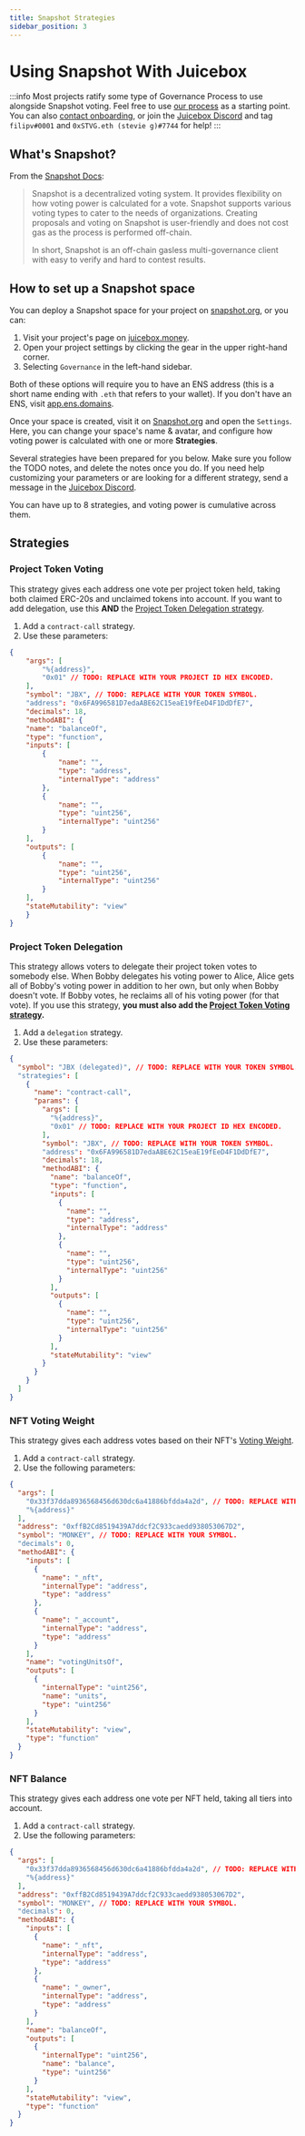 ```yaml
---
title: Snapshot Strategies
sidebar_position: 3
---
```


# Using Snapshot With Juicebox

:::info
Most projects ratify some type of Governance Process to use alongside Snapshot voting. Feel free to use [our process](https://docs.juicebox.money/dao/process/) as a starting point. You can also [contact onboarding](https://juicebox.money/contact), or join the [Juicebox Discord](https://discord.gg/juicebox) and tag `filipv#0001` and `0xSTVG.eth (stevie g)#7744` for help!
:::

## What's Snapshot?

From the [Snapshot Docs](https://docs.snapshot.org/):
> Snapshot is a decentralized voting system. It provides flexibility on how voting power is calculated for a vote. Snapshot supports various voting types to cater to the needs of organizations. Creating proposals and voting on Snapshot is user-friendly and does not cost gas as the process is performed off-chain.
>
> In short, Snapshot is an off-chain gasless multi-governance client with easy to verify and hard to contest results.

## How to set up a Snapshot space

You can deploy a Snapshot space for your project on [snapshot.org](https://snapshot.org/#/setup), or you can:

1. Visit your project's page on [juicebox.money](https://juicebox.money).
2. Open your project settings by clicking the gear in the upper right-hand corner.
3. Selecting `Governance` in the left-hand sidebar.

Both of these options will require you to have an ENS address (this is a short name ending with `.eth` that refers to your wallet). If you don't have an ENS, visit [app.ens.domains](https://app.ens.domains).

Once your space is created, visit it on [Snapshot.org](https://snapshot.org/#/) and open the `Settings`. Here, you can change your space's name & avatar, and configure how voting power is calculated with one or more **Strategies**.

Several strategies have been prepared for you below. Make sure you follow the TODO notes, and delete the notes once you do. If you need help customizing your parameters or are looking for a different strategy, send a message in the [Juicebox Discord](https://discord.gg/juicebox).

You can have up to 8 strategies, and voting power is cumulative across them.

## Strategies

### Project Token Voting

This strategy gives each address one vote per project token held, taking both claimed ERC-20s and unclaimed tokens into account. If you want to add delegation, use this **AND** the [Project Token Delegation strategy](#project-token-delegation).

1. Add a `contract-call` strategy.
2. Use these parameters:

```json
{
	"args": [
		"%{address}",
		"0x01" // TODO: REPLACE WITH YOUR PROJECT ID HEX ENCODED.
	],
	"symbol": "JBX", // TODO: REPLACE WITH YOUR TOKEN SYMBOL.
	"address": "0x6FA996581D7edaABE62C15eaE19fEeD4F1DdDfE7",
	"decimals": 18,
	"methodABI": {
	"name": "balanceOf",
	"type": "function",
	"inputs": [
		{
			"name": "",
			"type": "address",
			"internalType": "address"
		},
		{
			"name": "",
			"type": "uint256",
			"internalType": "uint256"
		}
	],
	"outputs": [
		{
			"name": "",
			"type": "uint256",
			"internalType": "uint256"
		}
	],
	"stateMutability": "view"
	}
}
```

### Project Token Delegation

This strategy allows voters to delegate their project token votes to somebody else. When Bobby delegates his voting power to Alice, Alice gets all of Bobby's voting power in addition to her own, but only when Bobby doesn't vote. If Bobby votes, he reclaims all of his voting power (for that vote). If you use this strategy, **you must also add the [Project Token Voting strategy](#project-token-voting).**

1. Add a `delegation` strategy.
2. Use these parameters:

```json
{
  "symbol": "JBX (delegated)", // TODO: REPLACE WITH YOUR TOKEN SYMBOL.
  "strategies": [
    {
      "name": "contract-call",
      "params": {
        "args": [
          "%{address}",
          "0x01" // TODO: REPLACE WITH YOUR PROJECT ID HEX ENCODED.
        ],
        "symbol": "JBX", // TODO: REPLACE WITH YOUR TOKEN SYMBOL.
        "address": "0x6FA996581D7edaABE62C15eaE19fEeD4F1DdDfE7",
        "decimals": 18,
        "methodABI": {
          "name": "balanceOf",
          "type": "function",
          "inputs": [
            {
              "name": "",
              "type": "address",
              "internalType": "address"
            },
            {
              "name": "",
              "type": "uint256",
              "internalType": "uint256"
            }
          ],
          "outputs": [
            {
              "name": "",
              "type": "uint256",
              "internalType": "uint256"
            }
          ],
          "stateMutability": "view"
        }
      }
    }
  ]
}
```

### NFT Voting Weight

This strategy gives each address votes based on their NFT's [Voting Weight](/user/configuration/#tiers).

1. Add a `contract-call` strategy.
2. Use the following parameters:

```json
{
  "args": [
    "0x33f37dda8936568456d630dc6a41886bfdda4a2d", // TODO: REPLACE WITH YOUR NFT'S ADDRESS.
    "%{address}"
  ],
  "address": "0xffB2Cd8519439A7ddcf2C933caedd938053067D2",
  "symbol": "MONKEY", // TODO: REPLACE WITH YOUR SYMBOL.
  "decimals": 0,
  "methodABI": {
    "inputs": [
      {
        "name": "_nft",
        "internalType": "address",
        "type": "address"
      },
      {
        "name": "_account",
        "internalType": "address",
        "type": "address"
      }
    ],
    "name": "votingUnitsOf",
    "outputs": [
      {
        "internalType": "uint256",
        "name": "units",
        "type": "uint256"
      }
    ],
    "stateMutability": "view",
    "type": "function"
  }
}
```

### NFT Balance

This strategy gives each address one vote per NFT held, taking all tiers into account.

1. Add a `contract-call` strategy.
2. Use the following parameters:

```json
{
  "args": [
    "0x33f37dda8936568456d630dc6a41886bfdda4a2d", // TODO: REPLACE WITH YOUR NFT'S ADDRESS.
    "%{address}"
  ],
  "address": "0xffB2Cd8519439A7ddcf2C933caedd938053067D2",
  "symbol": "MONKEY", // TODO: REPLACE WITH YOUR SYMBOL.
  "decimals": 0,
  "methodABI": {
    "inputs": [
      {
        "name": "_nft",
        "internalType": "address",
        "type": "address"
      },
      {
        "name": "_owner",
        "internalType": "address",
        "type": "address"
      }
    ],
    "name": "balanceOf",
    "outputs": [
      {
        "internalType": "uint256",
        "name": "balance",
        "type": "uint256"
      }
    ],
    "stateMutability": "view",
    "type": "function"
  }
}
```
